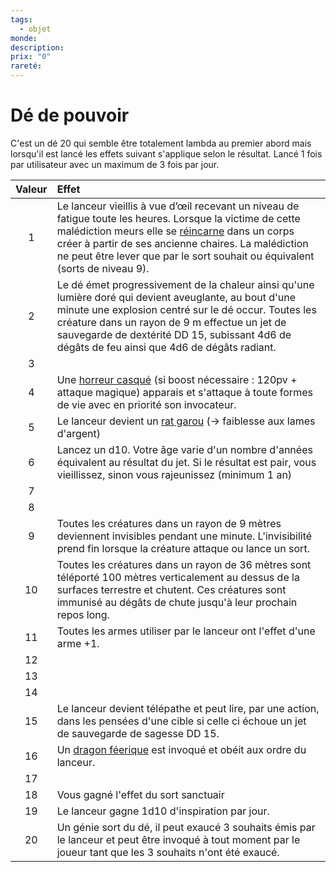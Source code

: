 ```yaml
---
tags:
  - objet
monde: 
description: 
prix: "0"
rareté:
---
```

# Dé de pouvoir
C'est un dé 20 qui semble être totalement lambda au premier abord mais lorsqu'il est lancé les effets suivant s'applique selon le résultat. Lancé 1 fois par utilisateur avec un maximum de 3 fois par jour.

| Valeur | Effet                                                                                                                                                                                                                                                                                                                                                       |
| :----: | :---------------------------------------------------------------------------------------------------------------------------------------------------------------------------------------------------------------------------------------------------------------------------------------------------------------------------------------------------------- |
|   1    | Le lanceur vieillis à vue d’œil recevant un niveau de fatigue toute les heures. Lorsque la victime de cette malédiction meurs elle se [réincarne](https://www.aidedd.org/dnd/sorts.php?vf=reincarnation) dans un corps créer à partir de ses ancienne chaires. La malédiction ne peut être lever que par le sort souhait ou équivalent (sorts de niveau 9). |
|   2    | Le dé émet progressivement de la chaleur ainsi qu'une lumière doré qui devient aveuglante, au bout d'une minute une explosion centré sur le dé occur. Toutes les créature dans un rayon de 9 m effectue un jet de sauvegarde de dextérité DD 15, subissant 4d6 de dégâts de feu ainsi que 4d6 de dégâts radiant.                                            |
|   3    |                                                                                                                                                                                                                                                                                                                                                             |
|   4    | Une [horreur casqué](https://www.aidedd.org/dnd/monstres.php?vf=horreur-casquee) (si boost nécessaire : 120pv + attaque magique) apparais et s'attaque à toute formes de vie avec en priorité son invocateur.                                                                                                                                               |
|   5    | Le lanceur devient un [rat garou](https://www.aidedd.org/dnd/monstres.php?vf=rat-garou) (-> faiblesse aux lames d'argent)                                                                                                                                                                                                                                   |
|   6    | Lancez un d10. Votre âge varie d'un nombre d'années équivalent au résultat du jet. Si le résultat est pair, vous vieillissez, sinon vous rajeunissez (minimum 1 an)                                                                                                                                                                                         |
|   7    |                                                                                                                                                                                                                                                                                                                                                             |
|   8    |                                                                                                                                                                                                                                                                                                                                                             |
|   9    | Toutes les créatures dans un rayon de 9 mètres deviennent invisibles pendant une minute. L'invisibilité prend fin lorsque la créature attaque ou lance un sort.                                                                                                                                                                                             |
|   10   | Toutes les créatures dans un rayon de 36 mètres sont téléporté 100 mètres verticalement au dessus de la surfaces terrestre et chutent. Ces créatures sont immunisé au dégâts de chute jusqu'à leur prochain repos long.                                                                                                                                     |
|   11   | Toutes les armes utiliser par le lanceur ont l'effet d'une arme +1.                                                                                                                                                                                                                                                                                         |
|   12   |                                                                                                                                                                                                                                                                                                                                                             |
|   13   |                                                                                                                                                                                                                                                                                                                                                             |
|   14   |                                                                                                                                                                                                                                                                                                                                                             |
|   15   | Le lanceur devient télépathe et peut lire, par une action, dans les pensées d'une cible si celle ci échoue un jet de sauvegarde de sagesse DD 15.                                                                                                                                                                                                           |
|   16   | Un [dragon féerique](https://www.aidedd.org/dnd/monstres.php?vf=dragon-feerique) est invoqué et obéit aux ordre du lanceur.                                                                                                                                                                                                                                 |
|   17   |                                                                                                                                                                                                                                                                                                                                                             |
|   18   | Vous gagné l'effet du sort sanctuair                                                                                                                                                                                                                                                                                                                        |
|   19   | Le lanceur gagne 1d10 d'inspiration par jour.                                                                                                                                                                                                                                                                                                               |
|   20   | Un génie sort du dé, il peut exaucé 3 souhaits émis par le lanceur et peut être invoqué à tout moment par le joueur tant que les 3 souhaits n'ont été exaucé.                                                                                                                                                                                               |
